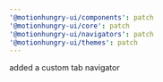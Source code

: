 ```yaml
---
'@motionhungry-ui/components': patch
'@motionhungry-ui/core': patch
'@motionhungry-ui/navigators': patch
'@motionhungry-ui/themes': patch
---
```


added a custom tab navigator
